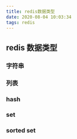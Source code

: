 ```yaml
---
title: redis数据类型
date: 2020-08-04 10:03:34
tags: redis
---
```

## redis 数据类型

### 字符串

### 列表

### hash

### set

### sorted set